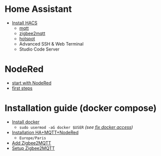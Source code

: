 # Home Assistant
* [Install HACS](https://www.hacs.xyz/)
  * [mqtt](https://www.home-assistant.io/integrations/mqtt/)
  * [zigbee2mqtt](https://github.com/zigbee2mqtt/hassio-zigbee2mqtt#installation)
  * [hotspot](https://github.com/joaofl/hassio-addons/tree/master/hassio-hotspot)  
  * Advanced SSH & Web Terminal
  * Studio Code Server

# NodeRed
* [start with NodeRed](https://mikehillyer.com/home-automation/getting-started-with-home-assistant-and-node-red/)
* [first steps](https://forum.hacf.fr/t/debuter-avec-node-red/334)

# Installation guide (docker compose)
* [Install docker](https://qbee.io/docs/tutorial-installing-docker-on-a-Raspberry-Pi.html)
   * `sudo usermod -aG docker $USER` _(see [fix docker access](https://stackoverflow.com/questions/48957195/how-to-fix-docker-got-permission-denied-issue))_
* [Installation HA+MQTT+NodeRed](https://pimylifeup.com/home-assistant-docker-compose/)
  * `Europe/Paris` 
* [Add Zigbee2MQTT](https://antoineperrin.fr/blog/home-assistant-docker-zigbee2mqtt/)
* [Setup Zigbee2MQTT](https://blog.domadoo.fr/106275-home-assistant-et-zigbee2mqtt-installation/)
